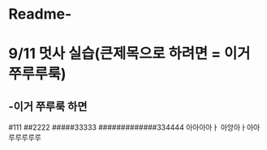 # Readme-
9/11 멋사 실습(큰제목으로 하려면 = 이거 쭈루루룩)
=============================
-이거 쭈루룩 하면
-----------------------------------
#111
##2222
#####33333
#############334444
아아아아ㅏ 
아앙아ㅏ아아  
루루루루루
